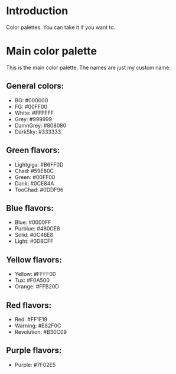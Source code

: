 # Introduction

Color palettes. You can take it if you want to.

# Main color palette

This is the main color palette. The names are just my custom name.

## General colors:
+ BG: #000000
+ FG: #00FF00
+ White: #FFFFFF
+ Grey: #999999
+ DamnGrey: #808080
+ DarkSky: #333333


## Green flavors:
+ Lightgiga: #B6FF0D
+ Chad: #59E80C
+ Green: #00FF00
+ Dank: #0CE84A
+ TooChad: #0DDF96

## Blue flavors:
+ Blue: #0000FF
+ Purblue: #480CE8 
+ Solid: #0C46E8
+ Light: #0D8CFF

## Yellow flavors:
+ Yellow: #FFFF00
+ Tux: #F0A500
+ Orange: #FFB20D

## Red flavors:
+ Red: #FF1E19
+ Warning: #E82F0C
+ Revolution: #B30C09

## Purple flavors:
+ Purple: #7F02E5

